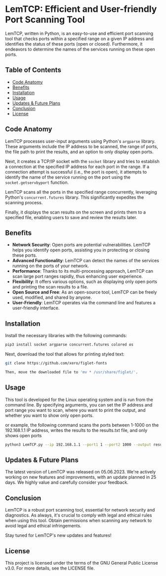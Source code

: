 # LemTCP: Efficient and User-friendly Port Scanning Tool

LemTCP, written in Python, is an easy-to-use and efficient port scanning tool that checks ports within a specified range on a given IP address and identifies the status of these ports (open or closed). Furthermore, it endeavors to determine the names of the services running on these open ports.

## Table of Contents

- [Code Anatomy](#code-anatomy)
- [Benefits](#benefits)
- [Installation](#installation)
- [Usage](#usage)
- [Updates & Future Plans](#updates--future-plans)
- [Conclusion](#conclusion)
- [License](#license)

## Code Anatomy

LemTCP processes user-input arguments using Python's `argparse` library. These arguments include the IP address to be scanned, the range of ports, the file path to print the results, and an option to only display open ports.

Next, it creates a TCP/IP socket with the `socket` library and tries to establish a connection at the specified IP address for each port in the range. If a connection attempt is successful (i.e., the port is open), it attempts to identify the name of the service running on the port using the `socket.getservbyport` function.

LemTCP scans all the ports in the specified range concurrently, leveraging Python's `concurrent.futures` library. This significantly expedites the scanning process.

Finally, it displays the scan results on the screen and prints them to a specified file, enabling users to save and review the results later.

## Benefits

- **Network Security**: Open ports are potential vulnerabilities. LemTCP helps you identify open ports, assisting you in protecting or closing these ports.
- **Advanced Functionality**: LemTCP can detect the names of the services running on the ports of your network.
- **Performance**: Thanks to its multi-processing approach, LemTCP can scan large port ranges rapidly, thus enhancing user experience.
- **Flexibility**: It offers various options, such as displaying only open ports and printing the scan results to a file.
- **Open Source and Free**: As an open-source tool, LemTCP can be freely used, modified, and shared by anyone.
- **User-Friendly**: LemTCP operates via the command line and features a user-friendly interface.

## Installation

Install the necessary libraries with the following commands:

```bash
pip3 install socket argparse concurrent.futures colored os
```

Next, download the tool that allows for printing styled text:

```bash
git clone https://github.com/xero/figlet-fonts

Then, move the downloaded file to 'mv * /usr/share/figlet/'.
```
## Usage

This tool is developed for the Linux operating system and 
is run from the command line. By specifying arguments, 
you can set the IP address and port range you want to scan, 
where you want to print the output, and whether you want 
to show only open ports.

or example, the following command scans the ports 
between 1-1000 on the 192.168.1.1 IP address, writes the 
results to the results.txt file, and only shows open ports

```bash
python3 LemTCP.py --ip 192.168.1.1 --port1 1 --port2 1000 --output results.txt --only-open
```
## Updates & Future Plans
The latest version of LemTCP was released on 05.06.2023. We're actively working on new features and improvements, with an update planned in 25 days. We highly value and carefully consider your feedback.

## Conclusion
LemTCP is a robust port scanning tool, essential for network security and diagnostics. As always, it's crucial to comply with legal and ethical rules when using this tool. Obtain permissions when scanning any network to avoid legal and ethical infringements.

Stay tuned for LemTCP's new updates and features!

## License
This project is licensed under the terms of the GNU General Public License v3.0. For more details, see the LICENSE file.








